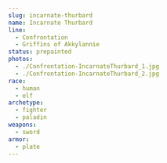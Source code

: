 ```yaml
---
slug: incarnate-thurbard
name: Incarnate Thurbard
line:
  - Confrontation
  - Griffins of Akkylannie
status: prepainted
photos:
  - ./Confrontation-IncarnateThurbard_1.jpg
  - ./Confrontation-IncarnateThurbard_2.jpg
race:
  - human
  - elf
archetype:
  - fighter
  - paladin
weapons:
  - sword
armor:
  - plate
---
```

